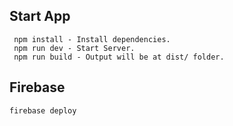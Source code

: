 ## Start App
```
 npm install - Install dependencies.
 npm run dev - Start Server.
 npm run build - Output will be at dist/ folder.
```


## Firebase
```
firebase deploy
```




